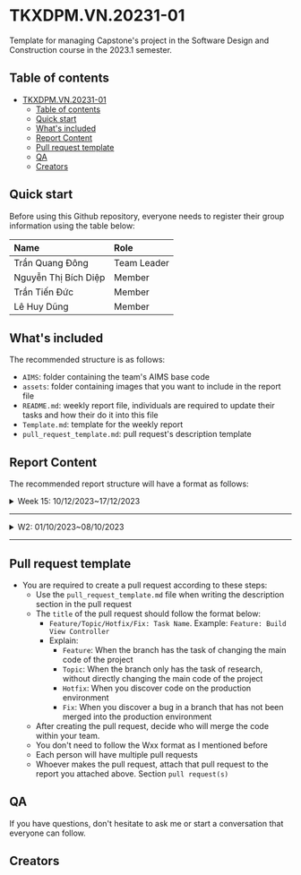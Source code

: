 # TKXDPM.VN.20231-01
Template for managing Capstone's project in the Software Design and Construction course in the 2023.1 semester.

## Table of contents

- [TKXDPM.VN.20231-01](#tkxdpmvn20231-01)
  - [Table of contents](#table-of-contents)
  - [Quick start](#quick-start)
  - [What's included](#whats-included)
  - [Report Content](#report-content)
  - [Pull request template](#pull-request-template)
  - [QA](#qa)
  - [Creators](#creators)

## Quick start

Before using this Github repository, everyone needs to register their group information using the table below:

| Name                 | Role        |
| :-------------       | :---------- |
| Trần Quang Đông      | Team Leader |
| Nguyễn Thị Bích Diệp | Member      |
| Trần Tiến Đức        | Member      |
| Lê Huy Dũng          | Member      |
## What's included

The recommended structure is as follows:

- `AIMS`: folder containing the team's AIMS base code
- `assets`: folder containing images that you want to include in the report file
- `README.md`: weekly report file, individuals are required to update their tasks and how their do it into this file
- `Template.md`: template for the weekly report
- `pull_request_template.md`: pull request's description template

## Report Content

The recommended report structure will have a format as follows:

<details>
  <summary>Week 15: 10/12/2023~17/12/2023 </summary>
<br>
<details>
<summary>Trần Quang Đông</summary>
<br>

- Assigned tasks:
  - Task: Đánh giá SOLID cho package controller
  - Task 2
  - ...

- Implementation details:
  - Pull Request(s):
  - Specific implementation details:
    - Đánh giá package controller:
    - Tuân thủ một số nguyên tắc trong SOLID, (chủ yếu là SRP)
    - Có thể cải thiện bằng cách tách nhỏ một số function, do có một số function đang hoạt động quá nhiều chức năng
    - Một số lớp phụ thuộc quá nhiều vào lớp bên ngoài, cần giảm bớt sự phụ thuộc

</details>

<details>
<summary>Team Member 2</summary>
<br>

- Assigned tasks:
  - Task 1
  - Task 2
  - ...

- Implementation details:
  - Pull Request(s): [Attach links to your pull requests here. You can attach multiple pull requests]()
  - Specific implementation details:
    - Describe specific in detail what you did last week
    - You can attach images if you want

</details>



</details>

---

<details>
  <summary>W2: 01/10/2023~08/10/2023 </summary>
<br>
<details>
<summary>Team Member 1</summary>
<br>

- Assigned tasks:
  - Task 1
  - Task 2
  - ...

- Implementation details:
  - Pull Request(s): [Attach links to your pull requests here. You can attach multiple pull requests]()
  - Specific implementation details:
    - Describe specific in detail what you did last week
    - You can attach images if you want

</details>

<details>
<summary>Team Member 2</summary>
<br>

- Assigned tasks:
  - Task 1
  - Task 2
  - ...

- Implementation details:
  - Pull Request(s): [Attach links to your pull requests here. You can attach multiple pull requests]()
  - Specific implementation details:
    - Describe specific in detail what you did last week
    - You can attach images if you want

</details>

</details>

---

## Pull request template

- You are required to create a pull request according to these steps:
  - Use the `pull_request_template.md` file when writing the description section in the pull request
  - The `title` of the pull request should follow the format below:
    - `Feature/Topic/Hotfix/Fix: Task Name`. Example: `Feature: Build View Controller`
    - Explain:
      - `Feature`: When the branch has the task of changing the main code of the project
      - `Topic`: When the branch only has the task of research, without directly changing the main code of the project
      - `Hotfix`: When you discover code on the production environment
      - `Fix`: When you discover a bug in a branch that has not been merged into the production environment
  - After creating the pull request, decide who will merge the code within your team.
  - You don't need to follow the Wxx format as I mentioned before
  - Each person will have multiple pull requests
  - Whoever makes the pull request, attach that pull request to the report you attached above. Section `pull request(s)`

## QA

If you have questions, don't hesitate to ask me or start a conversation that everyone can follow.
## Creators
